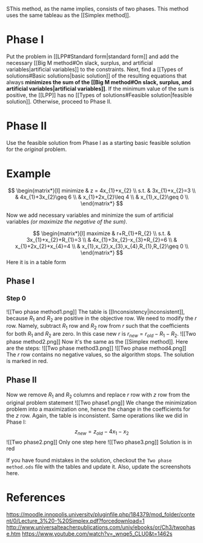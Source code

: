 SThis method, as the name implies, consists of two phases. This method uses the same tableau as the [[Simplex method]].
# Phase I
Put the problem in [[LPP#Standard form|standard form]] and add the necessary [[Big M method#On slack, surplus, and artificial variables|artificial variables]] to the constraints. Next, find a [[Types of solutions#Basic solutions|basic solution]] of the resulting equations that always **minimizes the sum of the [[Big M method#On slack, surplus, and artificial variables|artificial variables]]**.
If the minimum value of the sum is positive, the [[LPP]] has no [[Types of solutions#Feasible solution|feasible solution]]. Otherwise, proceed to Phase II.
# Phase II
Use the feasible solution from Phase I as a starting basic feasible solution for the *original* problem.
# Example
$$
\begin{matrix*}[l]
minimize & z = 4x_{1}+x_{2} \\
s.t.
& 3x_{1}+x_{2}=3 \\ 
& 4x_{1}+3x_{2}\geq 6 \\
& x_{1}+2x_{2}\leq 4 \\ 
& x_{1},x_{2}\geq 0 \\
\end{matrix*}
$$


Now we add necessary variables and minimize the sum of artificial variables *(or maximize the negative of the sum)*.

$$
\begin{matrix*}[l]
maximize & r+R_{1}+R_{2} \\
s.t.
& 3x_{1}+x_{2}+R_{1}=3 \\ 
& 4x_{1}+3x_{2}-x_{3}+R_{2}=6 \\ 
& x_{1}+2x_{2}+x_{4}=4 \\
& x_{1},x_{2},x_{3},x_{4},R_{1},R_{2}\geq 0 \\ 
\end{matrix*}
$$
Here it is in a table form
## Phase  I
### Step 0
![[Two phase method1.png]]
The table is [[Inconsistency|inconsistent]], because $R_{1}$ and $R_{2}$ are positive in the objective row. We need to modify the $r$ row. Namely, subtract $R_{1}$ row and $R_{2}$ row from $r$ such that the coefficients for both $R_{1}$ and $R_{2}$ are zero.
In this case new $r$ is $r_{new} = r_{old}-R_{1}-R_{2}$.
![[Two phase method2.png]]
Now it's the same as the [[Simplex method]]. Here are the steps:
![[Two phase method3.png]]
![[Two phase method4.png]]
The $r$ row contains no negative values, so the algorithm stops. The solution is marked in red.
## Phase II
Now we remove $R_{1}$ and $R_{2}$ columns and replace $r$ row with $z$ row from the original problem statement
![[Two phase1.png]]
We change the minimization problem into a maximization one, hence the change in the coefficients for the $z$ row. Again, the table is inconsistent. Same operations like we did in Phase I:
$$
z_{new} = z_{old} - 4x_{1}-x_{2}
$$
![[Two phase2.png]]
Only one step here
![[Two phase3.png]]
Solution is in red

If you have found mistakes in the solution, checkout the `Two phase method.ods` file with the tables and update it. Also, update the screenshots here.
# References
https://moodle.innopolis.university/pluginfile.php/184379/mod_folder/content/0/Lecture_3%20-%20Simplex.pdf?forcedownload=1
http://www.universalteacherpublications.com/univ/ebooks/or/Ch3/twophase.htm
https://www.youtube.com/watch?v=_wnqe5_CLU0&t=1462s
